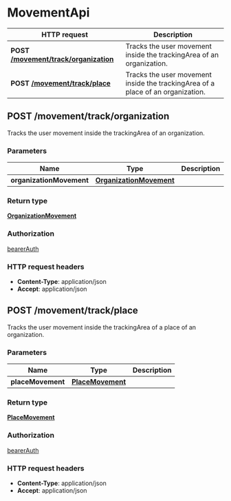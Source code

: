 # MovementApi

HTTP request | Description
------------- | -------------
**POST** [**/movement/track/organization**](MovementApi.md#trackMovementInOrganization) | Tracks the user movement inside the trackingArea of an organization.
**POST** [**/movement/track/place**](MovementApi.md#trackMovementInPlace) | Tracks the user movement inside the trackingArea of a place of an organization.


<a name="trackMovementInOrganization"></a>
## **POST** /movement/track/organization

Tracks the user movement inside the trackingArea of an organization.

### Parameters

Name | Type | Description 
------------- | ------------- | -------------
 **organizationMovement** | [**OrganizationMovement**](/restapi/model/OrganizationMovement.md)|  |

### Return type

[**OrganizationMovement**](/restapi/model/OrganizationMovement.md)

### Authorization

[bearerAuth](../overview.md#bearerAuth)

### HTTP request headers

- **Content-Type**: application/json
- **Accept**: application/json

<a name="trackMovementInPlace"></a>
## **POST** /movement/track/place

Tracks the user movement inside the trackingArea of a place of an organization.

### Parameters

Name | Type | Description 
------------- | ------------- | -------------
 **placeMovement** | [**PlaceMovement**](/restapi/model/PlaceMovement.md)|  |

### Return type

[**PlaceMovement**](/restapi/model/PlaceMovement.md)

### Authorization

[bearerAuth](../overview.md#bearerAuth)

### HTTP request headers

- **Content-Type**: application/json
- **Accept**: application/json

